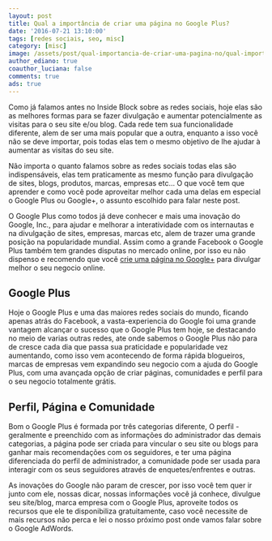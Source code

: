 ```yaml
---
layout: post
title: Qual a importância de criar uma página no Google Plus?
date: '2016-07-21 13:10:00'
tags: [redes sociais, seo, misc]
category: [misc]
image: /assets/post/qual-importancia-de-criar-uma-pagina-no/qual-importancia-de-criar-uma-pagina-no.jpg
author_ediano: true
coauthor_luciana: false
comments: true
ads: true
---
```


Como já falamos antes no Inside Block sobre as redes sociais, hoje elas são as melhores formas para se fazer divulgação e aumentar potencialmente as visitas para o seu site e/ou blog. Cada rede tem sua funcionalidade diferente, alem de ser uma mais popular que a outra, enquanto a isso você não se deve importar, pois todas elas tem o mesmo objetivo de lhe ajudar à aumentar as visitas do seu site.

Não importa o quanto falamos sobre as redes sociais todas elas são indispensáveis, elas tem praticamente as mesmo função para divulgação de sites, blogs, produtos, marcas, empresas etc... O que você tem que aprender e como você pode aproveitar melhor cada uma delas em especial o Google Plus ou Google+, o assunto escolhido para falar neste post.

O Google Plus como todos já deve conhecer e mais uma inovação do Google, Inc., para ajudar e melhorar a interatividade com os internautas e na divulgação de sites, empresas, marcas etc, alem de trazer uma grande posição na popularidade mundial. Assim como a grande Facebook o Google Plus também tem grandes disputas no mercado online, por isso eu não dispenso e recomendo que você <a href="https://business.google.com/create" target="_blank" class="external-link" rel="nofollow">crie uma página no Google+</a> para divulgar melhor o seu negocio online.

## Google Plus
Hoje o Google Plus e uma das maiores redes sociais do mundo, ficando apenas atrás do Facebook, a vasta-experiencia do Google foi uma grande vantagem alcançar o sucesso que o Google Plus tem hoje, se destacando no meio de varias outras redes, ate onde sabemos o Google Plus não para de cresce cada dia que passa sua praticidade e popularidade vez aumentando, como isso vem acontecendo de forma rápida blogueiros, marcas de empresas vem expandindo seu negocio com a ajuda do Google Plus, com uma avançada opção de criar páginas, comunidades e perfil para o seu negocio totalmente grátis.

## Perfil, Página e Comunidade
Bom o Google Plus é formada por três categorias diferente, O perfil - geralmente e preenchido com as informações do administrador das demais categorias, a página pode ser criada para vincular o seu site ou blogs para ganhar mais recomendações com os seguidores, e ter uma página diferenciada do perfil de administrador, a comunidade pode ser usada para interagir com os seus seguidores através de enquetes/enfrentes e outras.

As inovações do Google não param de crescer, por isso você tem quer ir junto com ele, nossas dicar, nossas informações você já conhece, divulgue seu site/blog, marca empresa com o Google Plus, aproveite todos os recursos que ele te disponibiliza gratuitamente, caso você necessite de mais recursos não perca e lei o nosso próximo post onde vamos falar sobre o Google AdWords.
